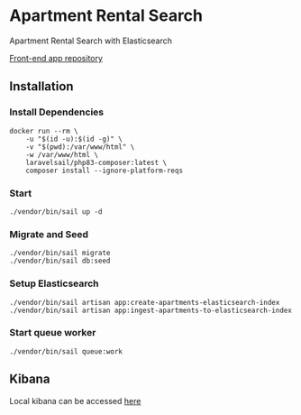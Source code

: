 # Apartment Rental Search

Apartment Rental Search with Elasticsearch

[Front-end app repository](https://github.com/dam-bal/apartment-rental-search-app)

## Installation

### Install Dependencies
```shell
docker run --rm \
    -u "$(id -u):$(id -g)" \
    -v "$(pwd):/var/www/html" \
    -w /var/www/html \
    laravelsail/php83-composer:latest \
    composer install --ignore-platform-reqs
```

### Start
```shell
./vendor/bin/sail up -d
```

### Migrate and Seed
```shell
./vendor/bin/sail migrate
./vendor/bin/sail db:seed
```

### Setup Elasticsearch
```shell
./vendor/bin/sail artisan app:create-apartments-elasticsearch-index
./vendor/bin/sail artisan app:ingest-apartments-to-elasticsearch-index
```

### Start queue worker
```shell
./vendor/bin/sail queue:work
```

## Kibana

Local kibana can be accessed [here](http://localhost:5601/)
